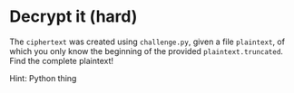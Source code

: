 # Decrypt it (hard)

The `ciphertext` was created using `challenge.py`, given a file `plaintext`, of
which you only know the beginning of the provided `plaintext.truncated`. Find the
complete plaintext!

Hint: Python thing
